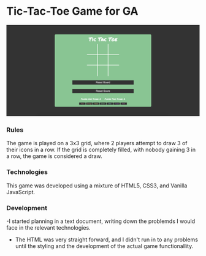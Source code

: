 # Tic-Tac-Toe Game for GA

![](img/preview.png)

### Rules

The game is played on a 3x3 grid, where 2 players attempt to draw 3 of their icons in a row. If the grid is completely filled, with nobody gaining 3 in a row, the game is considered a draw.

### Technologies

This game was developed using a mixture of HTML5, CSS3, and Vanilla JavaScript.

### Development

-I started planning in a text document, writing down the problemds I would face in the relevant technologies.

- The HTML was very straight forward, and I didn't run in to any problems until the styling and the development of the actual game functionallity.
